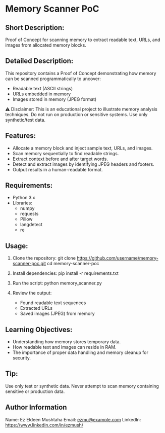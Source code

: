 Memory Scanner PoC
==================

Short Description:
-----------------
Proof of Concept for scanning memory to extract readable text, URLs, and images from allocated memory blocks.

Detailed Description:
---------------------
This repository contains a Proof of Concept demonstrating how memory can be scanned programmatically to uncover:

- Readable text (ASCII strings)
- URLs embedded in memory
- Images stored in memory (JPEG format)

⚠️ Disclaimer: This is an educational project to illustrate memory analysis techniques. 
Do not run on production or sensitive systems. Use only synthetic/test data.

Features:
---------
- Allocate a memory block and inject sample text, URLs, and images.
- Scan memory sequentially to find readable strings.
- Extract context before and after target words.
- Detect and extract images by identifying JPEG headers and footers.
- Output results in a human-readable format.

Requirements:
-------------
- Python 3.x
- Libraries:
  - numpy
  - requests
  - Pillow
  - langdetect
  - re

Usage:
------
1. Clone the repository:
   git clone https://github.com/username/memory-scanner-poc.git
   cd memory-scanner-poc

2. Install dependencies:
   pip install -r requirements.txt

3. Run the script:
   python memory_scanner.py

4. Review the output:
   - Found readable text sequences
   - Extracted URLs
   - Saved images (JPEG) from memory

Learning Objectives:
-------------------
- Understanding how memory stores temporary data.
- How readable text and images can reside in RAM.
- The importance of proper data handling and memory cleanup for security.

Tip:
----
Use only test or synthetic data. Never attempt to scan memory containing sensitive or production data.

Author Information
------------------
Name: Ez Eldeen Mushtaha
Email: ezmu@example.com
LinkedIn: https://www.linkedin.com/in/ezmush/
